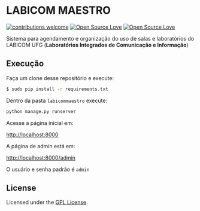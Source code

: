 # LABICOM MAESTRO

[![contributions welcome](https://img.shields.io/badge/contributions-welcome-brightgreen.svg?style=flat)](https://github.com/Lafaiet/Busca-Rouanet/issues)
[![Open Source Love](https://badges.frapsoft.com/os/v1/open-source.svg?v=102)](https://github.com/ellerbrock/open-source-badge/)
[![Open Source Love](https://badges.frapsoft.com/os/gpl/gpl.svg?v=102)](http://www.gnu.org/licenses/gpl.html)



Sistema para agendamento e organização do uso de salas e laboratórios do  LABICOM UFG (**Laboratórios Integrados de Comunicação e Informação**)

## Execução

Faça um clone desse repositório e execute:

```bash
$ sudo pip install -r requirements.txt
```

Dentro da pasta ```labicommaestro``` execute:

```bash
python manage.py runserver
```

Acesse a página inicial em:

[http://localhost:8000](http://localhost:8000)

A página de admin está em:

[http://localhost:8000/admin](http://localhost:8000/admin)

O usuário e senha padrão é ```admin```


## License

Licensed under the [GPL License](http://www.gnu.org/licenses/gpl.html).
